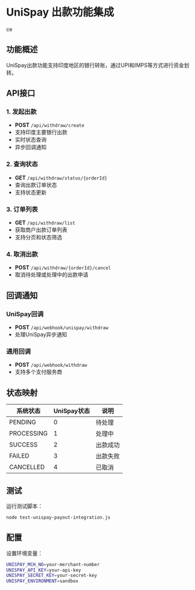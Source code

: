 # UniSpay 出款功能集成
ce
## 功能概述

UniSpay出款功能支持印度地区的银行转账，通过UPI和IMPS等方式进行资金划转。

## API接口

### 1. 发起出款
- **POST** `/api/withdraw/create`
- 支持印度主要银行出款
- 实时状态查询
- 异步回调通知

### 2. 查询状态
- **GET** `/api/withdraw/status/{orderId}`
- 查询出款订单状态
- 支持状态更新

### 3. 订单列表
- **GET** `/api/withdraw/list`
- 获取商户出款订单列表
- 支持分页和状态筛选

### 4. 取消出款
- **POST** `/api/withdraw/{orderId}/cancel`
- 取消待处理或处理中的出款申请

## 回调通知

### UniSpay回调
- **POST** `/api/webhook/unispay/withdraw`
- 处理UniSpay异步通知

### 通用回调
- **POST** `/api/webhook/withdraw`
- 支持多个支付服务商

## 状态映射

| 系统状态 | UniSpay状态 | 说明 |
|----------|-------------|------|
| PENDING | 0 | 待处理 |
| PROCESSING | 1 | 处理中 |
| SUCCESS | 2 | 出款成功 |
| FAILED | 3 | 出款失败 |
| CANCELLED | 4 | 已取消 |

## 测试

运行测试脚本：
```bash
node test-unispay-payout-integration.js
```

## 配置

设置环境变量：
```bash
UNISPAY_MCH_NO=your-merchant-number
UNISPAY_API_KEY=your-api-key
UNISPAY_SECRET_KEY=your-secret-key
UNISPAY_ENVIRONMENT=sandbox
```
